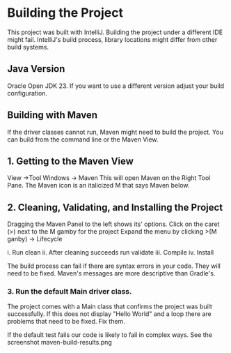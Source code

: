 # Building the Project

This project was built with IntelliJ. Building the project under a different 
IDE might fail. IntelliJ's build process, library locations might differ from
other build systems.

## Java Version
Oracle Open JDK 23. If you want to use a different version adjust your build 
configuration.

## Building with Maven
If the driver classes cannot run, Maven might need to build the project.
You can build from the command line or the Maven View.

## 1. Getting to the Maven View
View ->Tool Windows -> Maven
This will open Maven on the Right Tool Pane. The Maven icon is an italicized M
that says Maven below.

## 2. Cleaning, Validating, and Installing the Project
Dragging the Maven Panel to the left shows its' options.
Click on the caret (>) next to the M gamby for the project
Expand the menu by clicking >(M ganby) -> Lifecycle

i. Run clean
ii. After cleaning succeeds run validate
iii. Compile
iv. Install

The build process can fail if there are syntax errors in your code.
They will need to be fixed. Maven's messages are more descriptive
than Gradle's.

### 3. Run the default Main driver class.
The project comes with a Main class that confirms the project was 
built successfully. If this does not display "Hello World" and a loop 
there are problems that need to be fixed. Fix them.

If the default test fails our code is likely to fail in complex ways.
See the screenshot maven-build-results.png